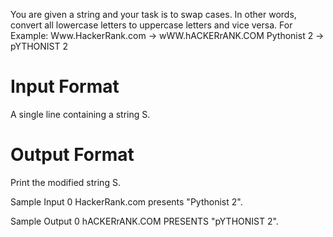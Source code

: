 You are given a string and your task is to swap cases. In other words, convert all lowercase letters to uppercase letters and vice versa.
For Example:
Www.HackerRank.com → wWW.hACKERrANK.COM
Pythonist 2 → pYTHONIST 2
# Input Format
A single line containing a string S.

# Output Format
Print the modified string S.

Sample Input 0
HackerRank.com presents "Pythonist 2".

Sample Output 0
hACKERrANK.COM PRESENTS "pYTHONIST 2".
